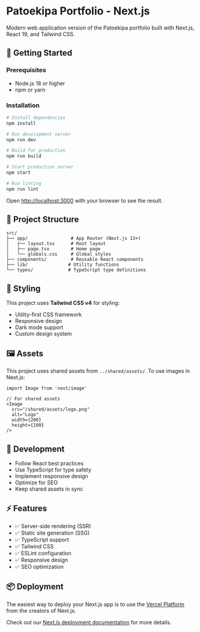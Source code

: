 # Patoekipa Portfolio - Next.js

Modern web application version of the Patoekipa portfolio built with Next.js, React 19, and Tailwind CSS.

## 🚀 Getting Started

### Prerequisites
- Node.js 18 or higher
- npm or yarn

### Installation

```bash
# Install dependencies
npm install

# Run development server
npm run dev

# Build for production
npm run build

# Start production server
npm start

# Run linting
npm run lint
```

Open [http://localhost:3000](http://localhost:3000) with your browser to see the result.

## 📁 Project Structure

```
src/
├── app/                # App Router (Next.js 13+)
│   ├── layout.tsx      # Root layout
│   ├── page.tsx        # Home page
│   └── globals.css     # Global styles
├── components/         # Reusable React components
├── lib/               # Utility functions
└── types/             # TypeScript type definitions
```

## 🎨 Styling

This project uses **Tailwind CSS v4** for styling:
- Utility-first CSS framework
- Responsive design
- Dark mode support
- Custom design system

## 🖼️ Assets

This project uses shared assets from `../shared/assets/`. To use images in Next.js:

```tsx
import Image from 'next/image'

// For shared assets
<Image 
  src="/shared/assets/logo.png" 
  alt="Logo" 
  width={200} 
  height={100} 
/>
```

## 🔧 Development

- Follow React best practices
- Use TypeScript for type safety
- Implement responsive design
- Optimize for SEO
- Keep shared assets in sync

## ⚡ Features

- ✅ Server-side rendering (SSR)
- ✅ Static site generation (SSG)
- ✅ TypeScript support
- ✅ Tailwind CSS
- ✅ ESLint configuration
- ✅ Responsive design
- ✅ SEO optimization

## 📦 Deployment

The easiest way to deploy your Next.js app is to use the [Vercel Platform](https://vercel.com/new?utm_medium=default-template&filter=next.js&utm_source=create-next-app&utm_campaign=create-next-app-readme) from the creators of Next.js.

Check out our [Next.js deployment documentation](https://nextjs.org/docs/app/building-your-application/deploying) for more details.
